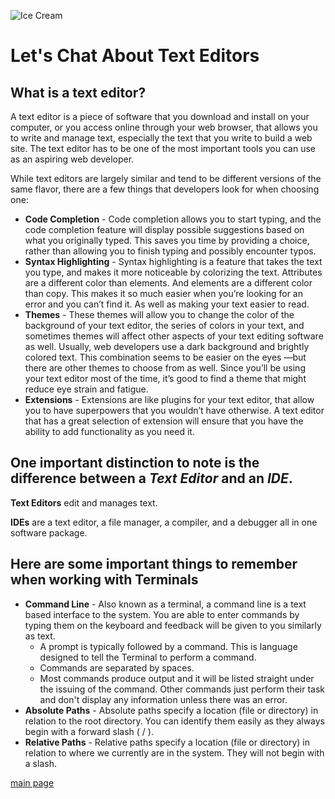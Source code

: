 ![Ice Cream](https://external-content.duckduckgo.com/iu/?u=http%3A%2F%2Fwww.pngall.com%2Fwp-content%2Fuploads%2F2016%2F04%2FIce-Cream-PNG-Picture.png&f=1&nofb=1)

# Let's Chat About Text Editors

## What is a text editor?
A text editor is a piece of software that you download and install on
your computer, or you access online through your web browser, that
allows you to write and manage text, especially the text that you write
to build a web site. The text editor has to be one of the most
important tools you can use as an aspiring web developer.

While text editors are largely similar and tend to be different versions of the same flavor, there are a few things that developers look for when choosing one:

* **Code Completion** - Code
completion allows you to start typing, and the code completion
feature will display possible suggestions based on what you originally
typed. This saves you time by providing a choice, rather than allowing
you to finish typing and possibly encounter typos.
* **Syntax Highlighting** - Syntax highlighting is a feature that takes the text you
type, and makes it more noticeable by colorizing the text. Attributes
are a different color than elements. And elements are a different color
than copy. This makes it so much easier when you’re looking for an
error and you can’t find it. As well as making your text easier to read.
* **Themes** - These themes will allow you to change the color of
the background of your text editor, the series of colors in your text,
and sometimes themes will affect other aspects of your text editing
software as well. Usually, web developers use a dark background and
brightly colored text. This combination seems to be easier on the eyes
—but there are other themes to choose from as well. Since you’ll be
using your text editor most of the time, it’s good to find a theme that
might reduce eye strain and fatigue.
* **Extensions** - Extensions are like
plugins for your text editor, that allow you to have superpowers that
you wouldn’t have otherwise. A text editor that has a great selection
of extension will ensure that you have the ability to add functionality
as you need it.

## One important distinction to note is the difference between a *Text Editor* and an *IDE*.

**Text Editors** edit and manages text. 

**IDEs** are a text editor, a file
manager, a compiler, and a debugger all in one software package.

## Here are some important things to remember when working with Terminals

* **Command Line** - Also known as a terminal, a command line is a text based interface to the system. You are able to enter commands by typing them on the keyboard and feedback will be given to you similarly as text.
  * A prompt is typically followed by a command. This is language designed to tell the Terminal to perform a command. 
  * Commands are separated by spaces.
  * Most commands produce output and it will be listed straight under the issuing of the command. Other commands just perform their task and don't display any information unless there was an error.
* **Absolute Paths** - Absolute paths specify a location (file or directory) in relation to the root directory. You can identify them easily as they always begin with a forward slash ( / ).
* **Relative Paths** - Relative paths specify a location (file or directory) in relation to where we currently are in the system. They will not begin with a slash.

[main page](README.md)